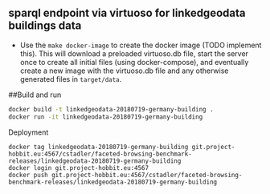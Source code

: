 ## sparql endpoint via virtuoso for linkedgeodata buildings data

* Use the `make docker-image` to create the docker image (TODO implement this). This will download a preloaded virtuoso.db file, start the server once to create all initial files (using docker-compose), and eventually create a new image with the virtuoso.db file and any otherwise generated files in `target/data`.

##Build and run
```bash
docker build -t linkedgeodata-20180719-germany-building .
docker run -it linkedgeodata-20180719-germany-building
```

Deployment
```
docker tag linkedgeodata-20180719-germany-building git.project-hobbit.eu:4567/cstadler/faceted-browsing-benchmark-releases/linkedgeodata-20180719-germany-building
docker login git.project-hobbit.eu:4567
docker push git.project-hobbit.eu:4567/cstadler/faceted-browsing-benchmark-releases/linkedgeodata-20180719-germany-building
```


